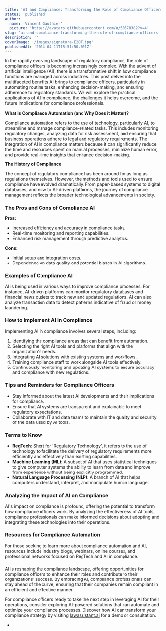 ```yaml
---
title: 'AI and Compliance: Transforming the Role of Compliance Officers'
status: 'published'
author:
  name: 'Vincent Gauthier'
  picture: 'https://avatars.githubusercontent.com/u/50678382?v=4'
slug: 'ai-and-compliance-transforming-the-role-of-compliance-officers'
description: ''
coverImage: '/images/signature-E2OT.jpg'
publishedAt: '2024-04-11T15:51:50.001Z'
---
```


In the rapidly evolving landscape of regulatory compliance, the role of compliance officers is becoming increasingly complex. With the advent of artificial intelligence (AI), there is a transformative shift in how compliance functions are managed across industries. This post delves into the multifaceted benefits AI brings to compliance officers, particularly in automating routine tasks, enhancing decision-making, and ensuring adherence to regulatory standards. We will explore the practical applications of AI in compliance, the challenges it helps overcome, and the future implications for compliance professionals.\
\
**What is Compliance Automation (and Why Does it Matter)?**

Compliance automation refers to the use of technology, particularly AI, to streamline and manage compliance-related tasks. This includes monitoring regulatory changes, analyzing data for risk assessment, and ensuring that business operations adhere to legal and regulatory requirements. The integration of AI in compliance matters because it can significantly reduce the time and resources spent on manual processes, minimize human error, and provide real-time insights that enhance decision-making.

**The History of Compliance**

The concept of regulatory compliance has been around for as long as regulations themselves. However, the methods and tools used to ensure compliance have evolved dramatically. From paper-based systems to digital databases, and now to AI-driven platforms, the journey of compliance management reflects the broader technological advancements in society.

### **The Pros and Cons of Compliance AI**

**Pros:**

- Increased efficiency and accuracy in compliance tasks.
- Real-time monitoring and reporting capabilities.
- Enhanced risk management through predictive analytics.

**Cons:**

- Initial setup and integration costs.
- Dependence on data quality and potential biases in AI algorithms.

### **Examples of Compliance AI**

AI is being used in various ways to improve compliance processes. For instance, AI-driven platforms can monitor regulatory databases and financial news outlets to track new and updated regulations. AI can also analyze transaction data to detect patterns indicative of fraud or money laundering.

### **How to Implement AI in Compliance**

Implementing AI in compliance involves several steps, including:

1. Identifying the compliance areas that can benefit from automation.
2. Selecting the right AI tools and platforms that align with the organization's needs.
3. Integrating AI solutions with existing systems and workflows.
4. Training compliance staff to work alongside AI tools effectively.
5. Continuously monitoring and updating AI systems to ensure accuracy and compliance with new regulations.

### **Tips and Reminders for Compliance Officers**

- Stay informed about the latest AI developments and their implications for compliance.
- Ensure that AI systems are transparent and explainable to meet regulatory expectations.
- Collaborate with IT and data teams to maintain the quality and security of the data used by AI tools.

### **Terms to Know**

- **RegTech**: Short for 'Regulatory Technology', it refers to the use of technology to facilitate the delivery of regulatory requirements more efficiently and effectively than existing capabilities.
- **Machine Learning (ML)**: A subset of AI that uses statistical techniques to give computer systems the ability to learn from data and improve from experience without being explicitly programmed.
- **Natural Language Processing (NLP)**: A branch of AI that helps computers understand, interpret, and manipulate human language.

### **Analyzing the Impact of AI on Compliance**

AI's impact on compliance is profound, offering the potential to transform how compliance officers work. By analyzing the effectiveness of AI tools, compliance professionals can make informed decisions about adopting and integrating these technologies into their operations.

### **Resources for Compliance Automation**

For those seeking to learn more about compliance automation and AI, resources include industry blogs, webinars, online courses, and professional networks focused on RegTech and AI in compliance.

### 

AI is reshaping the compliance landscape, offering opportunities for compliance officers to enhance their roles and contribute to their organizations' success. By embracing AI, compliance professionals can stay ahead of the curve, ensuring that their companies remain compliant in an efficient and effective manner.

For compliance officers ready to take the next step in leveraging AI for their operations, consider exploring AI-powered solutions that can automate and optimize your compliance processes. Discover how AI can transform your compliance strategy by visiting [lawassistant.ai](http://lawassistant.ai) for a demo or consultation.

- 